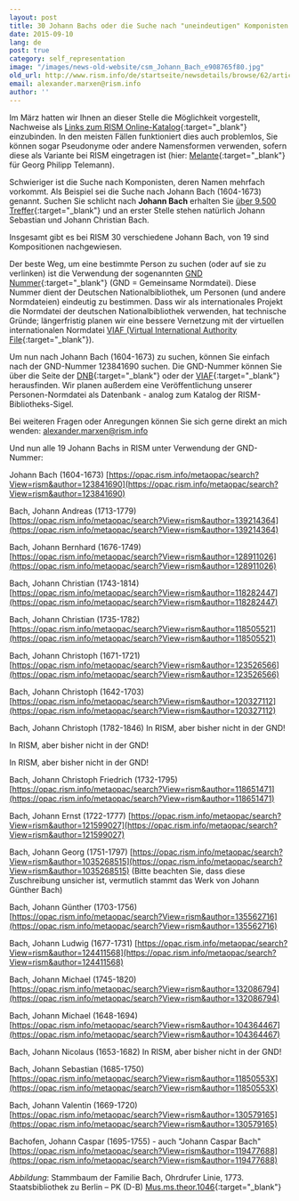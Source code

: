 ```yaml
---
layout: post
title: 30 Johann Bachs oder die Suche nach "uneindeutigen" Komponisten
date: 2015-09-10
lang: de
post: true
category: self_representation
image: "/images/news-old-website/csm_Johann_Bach_e908765f80.jpg"
old_url: http://www.rism.info/de/startseite/newsdetails/browse/62/article/64/johann-bach-or-searching-for-unclear-composers.html
email: alexander.marxen@rism.info
author: ''
---
```


Im März hatten wir Ihnen an dieser Stelle die Möglichkeit vorgestellt, Nachweise als [Links zum RISM Online-Katalog](/self_representation/2015/03/26/how-can-you-link-to-rism-searches.html){:target="_blank"} einzubinden. In den meisten Fällen funktioniert dies auch problemlos, Sie können sogar Pseudonyme oder andere Namensformen verwenden, sofern diese als Variante bei RISM eingetragen ist (hier: [Melante](https://opac.rism.info/metaopac/search?View=rism&author=Melante){:target="_blank"} für Georg Philipp Telemann).

Schwieriger ist die Suche nach Komponisten, deren Namen mehrfach vorkommt.
Als Beispiel sei die Suche nach Johann Bach (1604-1673) genannt. Suchen Sie schlicht nach **Johann Bach** erhalten Sie [über 9.500 Treffer](https://opac.rism.info/metaopac/search?View=rism&author=Johann+Bach){:target="_blank"} und an erster Stelle stehen natürlich Johann Sebastian und Johann Christian Bach.

Insgesamt gibt es bei RISM 30 verschiedene Johann Bach, von 19 sind Kompositionen nachgewiesen.

Der beste Weg, um eine bestimmte Person zu suchen (oder auf sie zu verlinken) ist die Verwendung der sogenannten [GND Nummer](http://www.dnb.de/EN/Standardisierung/GND/gnd.html){:target="_blank"} (GND = Gemeinsame Normdatei). Diese Nummer dient der Deutschen Nationalbibliothek, um Personen (und andere Normdateien) eindeutig zu bestimmen. Dass wir als internationales Projekt die Normdatei der deutschen Nationalbibliothek verwenden, hat technische Gründe; längerfristig planen wir eine bessere Vernetzung mit der virtuellen internationalen Normdatei [VIAF (Virtual International Authority File](http://viaf.org/){:target="_blank"}).

Um nun nach Johann Bach (1604-1673) zu suchen, können Sie einfach nach der GND-Nummer 123841690 suchen. Die GND-Nummer können Sie über die Seite der [DNB](https://portal.dnb.de/opac.htm?method=showOptions#top){:target="_blank"} oder der [VIAF](http://viaf.org/){:target="_blank"} herausfinden. Wir planen außerdem eine Veröffentlichung unserer Personen-Normdatei als Datenbank - analog zum Katalog der RISM-Bibliotheks-Sigel.

Bei weiteren Fragen oder Anregungen können Sie sich gerne direkt an mich wenden: [alexander.marxen@rism.info](mailto:alexander.marxen@rism.info)

Und nun alle 19 Johann Bachs in RISM unter Verwendung der GND-Nummer:

Johann Bach (1604-1673)
[https://opac.rism.info/metaopac/search?View=rism&author=123841690](https://opac.rism.info/metaopac/search?View=rism&author=123841690)

Bach, Johann Andreas (1713-1779)
[https://opac.rism.info/metaopac/search?View=rism&author=139214364](https://opac.rism.info/metaopac/search?View=rism&author=139214364)

Bach, Johann Bernhard (1676-1749)
[https://opac.rism.info/metaopac/search?View=rism&author=128911026](https://opac.rism.info/metaopac/search?View=rism&author=128911026)

Bach, Johann Christian (1743-1814)
[https://opac.rism.info/metaopac/search?View=rism&author=118282447](https://opac.rism.info/metaopac/search?View=rism&author=118282447)

Bach, Johann Christian (1735-1782)
[https://opac.rism.info/metaopac/search?View=rism&author=118505521](https://opac.rism.info/metaopac/search?View=rism&author=118505521)

Bach, Johann Christoph (1671-1721)
[https://opac.rism.info/metaopac/search?View=rism&author=123526566](https://opac.rism.info/metaopac/search?View=rism&author=123526566)

Bach, Johann Christoph (1642-1703)
[https://opac.rism.info/metaopac/search?View=rism&author=120327112](https://opac.rism.info/metaopac/search?View=rism&author=120327112)

Bach, Johann Christoph (1782-1846)
In RISM, aber bisher nicht in der GND!

In RISM, aber bisher nicht in der GND!

In RISM, aber bisher nicht in der GND!

Bach, Johann Christoph Friedrich (1732-1795)
[https://opac.rism.info/metaopac/search?View=rism&author=118651471](https://opac.rism.info/metaopac/search?View=rism&author=118651471)

Bach, Johann Ernst (1722-1777)
[https://opac.rism.info/metaopac/search?View=rism&author=121599027](https://opac.rism.info/metaopac/search?View=rism&author=121599027)

Bach, Johann Georg (1751-1797)
[https://opac.rism.info/metaopac/search?View=rism&author=1035268515](https://opac.rism.info/metaopac/search?View=rism&author=1035268515)
(Bitte beachten Sie, dass diese Zuschreibung unsicher ist, vermutlich stammt das Werk von Johann Günther Bach)

Bach, Johann Günther (1703-1756)
[https://opac.rism.info/metaopac/search?View=rism&author=135562716](https://opac.rism.info/metaopac/search?View=rism&author=135562716)

Bach, Johann Ludwig (1677-1731)
[https://opac.rism.info/metaopac/search?View=rism&author=124411568](https://opac.rism.info/metaopac/search?View=rism&author=124411568)

Bach, Johann Michael (1745-1820)
[https://opac.rism.info/metaopac/search?View=rism&author=132086794](https://opac.rism.info/metaopac/search?View=rism&author=132086794)

Bach, Johann Michael (1648-1694)
[https://opac.rism.info/metaopac/search?View=rism&author=104364467](https://opac.rism.info/metaopac/search?View=rism&author=104364467)

Bach, Johann Nicolaus (1653-1682)
In RISM, aber bisher nicht in der GND!

Bach, Johann Sebastian (1685-1750)
[https://opac.rism.info/metaopac/search?View=rism&author=11850553X](https://opac.rism.info/metaopac/search?View=rism&author=11850553X)

Bach, Johann Valentin (1669-1720)
[https://opac.rism.info/metaopac/search?View=rism&author=130579165](https://opac.rism.info/metaopac/search?View=rism&author=130579165)

Bachofen, Johann Caspar (1695-1755) - auch "Johann Caspar Bach"
[https://opac.rism.info/metaopac/search?View=rism&author=119477688](https://opac.rism.info/metaopac/search?View=rism&author=119477688)

_Abbildung_: Stammbaum der Familie Bach, Ohrdrufer Linie, 1773. Staatsbibliothek zu Berlin – PK (D-B) [Mus.ms.theor.1046](http://digital.staatsbibliothek-berlin.de/werkansicht/?PPN=PPN629531420){:target="_blank"}


